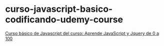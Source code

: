# curso-javascript-basico-codificando-udemy-course
[Curso básico de Javascript  del curso: Aprende JavaScript y Jquery de 0 a 100](https://www.udemy.com/course/aprende-javascript-y-jquery-de-0-a-100/)
